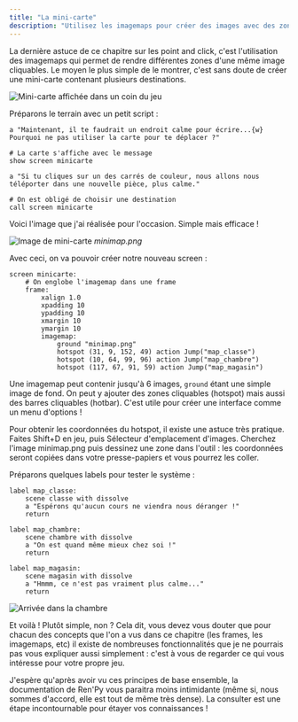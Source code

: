 ```yaml
---
title: "La mini-carte"
description: "Utilisez les imagemaps pour créer des images avec des zones cliquables, comme pour une mini-carte qui contiendrait plusieurs destinations."
---
```


La dernière astuce de ce chapitre sur les point and click, c'est l'utilisation des imagemaps qui permet de rendre différentes zones d'une même image cliquables. Le moyen le plus simple de le montrer, c'est sans doute de créer une mini-carte contenant plusieurs destinations.

![Mini-carte affichée dans un coin du jeu](./minicarte-ecole.png)

Préparons le terrain avec un petit script :

```renpy
a "Maintenant, il te faudrait un endroit calme pour écrire...{w} Pourquoi ne pas utiliser la carte pour te déplacer ?"

# La carte s'affiche avec le message
show screen minicarte

a "Si tu cliques sur un des carrés de couleur, nous allons nous téléporter dans une nouvelle pièce, plus calme."

# On est obligé de choisir une destination
call screen minicarte
```

Voici l'image que j'ai réalisée pour l'occasion. Simple mais efficace !

![Image de mini-carte](./minimap.png)
*minimap.png*

Avec ceci, on va pouvoir créer notre nouveau screen :

```renpy
screen minicarte:
    # On englobe l'imagemap dans une frame
    frame:
        xalign 1.0
        xpadding 10
        ypadding 10
        xmargin 10
        ymargin 10
        imagemap:
            ground "minimap.png"
            hotspot (31, 9, 152, 49) action Jump("map_classe")
            hotspot (10, 64, 99, 96) action Jump("map_chambre")
            hotspot (117, 67, 91, 59) action Jump("map_magasin")
```

Une imagemap peut contenir jusqu'à 6 images, `ground` étant une simple image de fond. On peut y ajouter des zones cliquables (hotspot) mais aussi des barres cliquables (hotbar). C'est utile pour créer une interface comme un menu d'options !

Pour obtenir les coordonnées du hotspot, il existe une astuce très pratique. Faites Shift+D en jeu, puis Sélecteur d'emplacement d'images. Cherchez l'image minimap.png puis dessinez une zone dans l'outil : les coordonnées seront copiées dans votre presse-papiers et vous pourrez les coller.

Préparons quelques labels pour tester le système :

```renpy
label map_classe:
    scene classe with dissolve
    a "Espérons qu'aucun cours ne viendra nous déranger !"
    return

label map_chambre:
    scene chambre with dissolve
    a "On est quand même mieux chez soi !"
    return

label map_magasin:
    scene magasin with dissolve
    a "Hmmm, ce n'est pas vraiment plus calme..."
    return
```

![Arrivée dans la chambre](./minicarte-chambre.png)

Et voilà ! Plutôt simple, non ? Cela dit, vous devez vous douter que pour chacun des concepts que l'on a vus dans ce chapitre (les frames, les imagemaps, etc) il existe de nombreuses fonctionnalités que je ne pourrais pas vous expliquer aussi simplement : c'est à vous de regarder ce qui vous intéresse pour votre propre jeu.

J'espère qu'après avoir vu ces principes de base ensemble, la documentation de Ren'Py vous paraitra moins intimidante (même si, nous sommes d'accord, elle est tout de même très dense). La consulter est une étape incontournable pour étayer vos connaissances !
